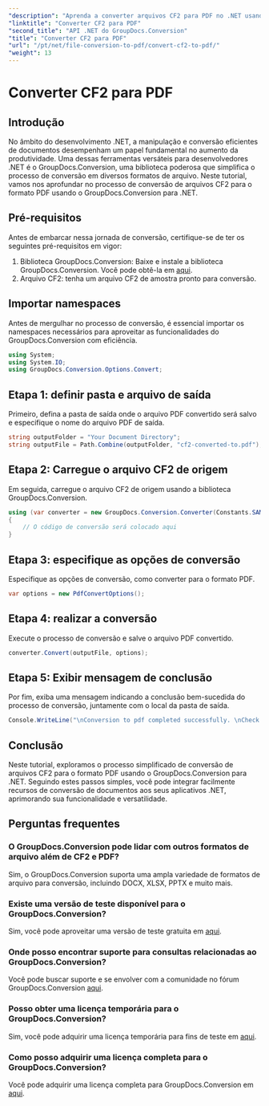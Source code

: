 ```yaml
---
"description": "Aprenda a converter arquivos CF2 para PDF no .NET usando o GroupDocs.Conversion. Simplifique suas tarefas de gerenciamento de documentos sem esforço."
"linktitle": "Converter CF2 para PDF"
"second_title": "API .NET do GroupDocs.Conversion"
"title": "Converter CF2 para PDF"
"url": "/pt/net/file-conversion-to-pdf/convert-cf2-to-pdf/"
"weight": 13
---
```


# Converter CF2 para PDF

## Introdução
No âmbito do desenvolvimento .NET, a manipulação e conversão eficientes de documentos desempenham um papel fundamental no aumento da produtividade. Uma dessas ferramentas versáteis para desenvolvedores .NET é o GroupDocs.Conversion, uma biblioteca poderosa que simplifica o processo de conversão em diversos formatos de arquivo. Neste tutorial, vamos nos aprofundar no processo de conversão de arquivos CF2 para o formato PDF usando o GroupDocs.Conversion para .NET.
## Pré-requisitos
Antes de embarcar nessa jornada de conversão, certifique-se de ter os seguintes pré-requisitos em vigor:
1. Biblioteca GroupDocs.Conversion: Baixe e instale a biblioteca GroupDocs.Conversion. Você pode obtê-la em [aqui](https://releases.groupdocs.com/conversion/net/).
2. Arquivo CF2: tenha um arquivo CF2 de amostra pronto para conversão.

## Importar namespaces
Antes de mergulhar no processo de conversão, é essencial importar os namespaces necessários para aproveitar as funcionalidades do GroupDocs.Conversion com eficiência.
```csharp
using System;
using System.IO;
using GroupDocs.Conversion.Options.Convert;
```
## Etapa 1: definir pasta e arquivo de saída
Primeiro, defina a pasta de saída onde o arquivo PDF convertido será salvo e especifique o nome do arquivo PDF de saída.
```csharp
string outputFolder = "Your Document Directory";
string outputFile = Path.Combine(outputFolder, "cf2-converted-to.pdf");
```
## Etapa 2: Carregue o arquivo CF2 de origem
Em seguida, carregue o arquivo CF2 de origem usando a biblioteca GroupDocs.Conversion.
```csharp
using (var converter = new GroupDocs.Conversion.Converter(Constants.SAMPLE_CF2))
{
    // O código de conversão será colocado aqui
}
```
## Etapa 3: especifique as opções de conversão
Especifique as opções de conversão, como converter para o formato PDF.
```csharp
var options = new PdfConvertOptions();
```
## Etapa 4: realizar a conversão
Execute o processo de conversão e salve o arquivo PDF convertido.
```csharp
converter.Convert(outputFile, options);
```
## Etapa 5: Exibir mensagem de conclusão
Por fim, exiba uma mensagem indicando a conclusão bem-sucedida do processo de conversão, juntamente com o local da pasta de saída.
```csharp
Console.WriteLine("\nConversion to pdf completed successfully. \nCheck output in {0}", outputFolder);
```

## Conclusão
Neste tutorial, exploramos o processo simplificado de conversão de arquivos CF2 para o formato PDF usando o GroupDocs.Conversion para .NET. Seguindo estes passos simples, você pode integrar facilmente recursos de conversão de documentos aos seus aplicativos .NET, aprimorando sua funcionalidade e versatilidade.
## Perguntas frequentes
### O GroupDocs.Conversion pode lidar com outros formatos de arquivo além de CF2 e PDF?
Sim, o GroupDocs.Conversion suporta uma ampla variedade de formatos de arquivo para conversão, incluindo DOCX, XLSX, PPTX e muito mais.
### Existe uma versão de teste disponível para o GroupDocs.Conversion?
Sim, você pode aproveitar uma versão de teste gratuita em [aqui](https://releases.groupdocs.com/).
### Onde posso encontrar suporte para consultas relacionadas ao GroupDocs.Conversion?
Você pode buscar suporte e se envolver com a comunidade no fórum GroupDocs.Conversion [aqui](https://forum.groupdocs.com/c/conversion/11).
### Posso obter uma licença temporária para o GroupDocs.Conversion?
Sim, você pode adquirir uma licença temporária para fins de teste em [aqui](https://purchase.groupdocs.com/temporary-license/).
### Como posso adquirir uma licença completa para o GroupDocs.Conversion?
Você pode adquirir uma licença completa para GroupDocs.Conversion em [aqui](https://purchase.groupdocs.com/buy).